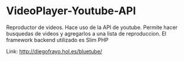 VideoPlayer-Youtube-API
=======================

Reproductor de videos. Hace uso de la API de youtube. Permite hacer busquedas de videos y agregarlos a una lista de reproduccion.
El framework backend utilizado es Slim PHP

Link: http://diegofrayo.hol.es/bluetube/
